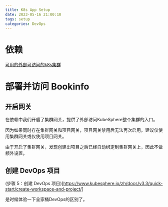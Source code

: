 ```yaml
---
title: K8s App Setup
date: 2023-05-16 21:00:10
tags: setup
categories: DevOps
---
```

# 依赖
[可用的外部可访问的k8s集群](https://gou7ma7.github.io/2023/05/11/devops/Kubernetes/)

# 部署并访问 Bookinfo
## 开启网关
在依赖中我们开启了集群网关，提供了外部访问KubeSphere整个集群的入口。

<!--more-->

<!-- 
而我们这里需要开启的是(项目网关)[https://www.kubesphere.io/zh/docs/v3.3/project-administration/project-gateway/#%e8%ae%be%e7%bd%ae%e7%bd%91%e5%85%b3]，提供外部访问Bookinfo这个应用的入口。

        KubeSphere 项目中的网关是一个 NGINX Ingress 控制器，KubeSphere 内置的用于 HTTP 负载均衡的机制称为应用路由，它定义了从外部到集群服务的连接规则。

之前我们开启了集群网关，这里发现上述链接教程中的项目里面的网关设置无法使用； -->

因为如果同时存在集群网关和项目网关，项目网关禁用后无法再次启用。建议仅使用集群网关或仅使用项目网关。
<!-- 
为了验证教程，因此先切换回admin账号关闭集群网关，然后开启项目网关。 -->

由于开启了集群网关，发现创建出项目之后已经自动绑定到集群网关上，因此不做额外设置。

## 创建 DevOps 项目
(步骤 5：创建 DevOps 项目)[https://www.kubesphere.io/zh/docs/v3.3/quick-start/create-workspace-and-project/]

是时候体验一下全家桶DevOps的区别了。


